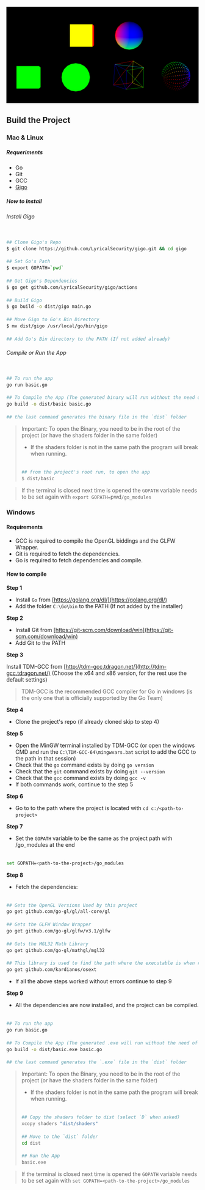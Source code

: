 ![Alt text](./preview.png?raw=true "Preview")

## Build the Project

### Mac & Linux

##### Requeriments

- Go
- Git
- GCC
- [Gigo](https://github.com/LyricalSecurity/gigo)

##### How to Install

###### Install Gigo

```bash

## Clone Gigo's Repo
$ git clone https://github.com/LyricalSecurity/gigo.git && cd gigo

## Set Go's Path
$ export GOPATH=`pwd`

## Get Gigo's Dependencies
$ go get github.com/LyricalSecurity/gigo/actions

## Build Gigo
$ go build -o dist/gigo main.go

## Move Gigo to Go's Bin Directory
$ mv dist/gigo /usr/local/go/bin/gigo

## Add Go's Bin directory to the PATH (If not added already)


```

###### Compile or Run the App

```bash

## To run the app
go run basic.go

## To Compile the App (The generated binary will run without the need of having installed go, gcc or git)
go build -o dist/basic basic.go

## the last command generates the binary file in the `dist` folder

```

> Important: To open the Binary, you need to be in the root of the project (or have the shaders folder in the same folder)
> - If the shaders folder is not in the same path the program will break when running.
>
> ```bash
> 
> ## from the project's root run, to open the app
> $ dist/basic
>
> ```

> If the terminal is closed next time is opened the `GOPATH` variable needs to be set again with `export GOPATH=`pwd`/go_modules`


### Windows

#### Requirements

- GCC is required to compile the OpenGL biddings and the GLFW Wrapper.
- Git is required to fetch the dependencies.
- Go is required to fetch dependencies and compile.

#### How to compile

**Step 1**

- Install `Go` from [https://golang.org/dl/](https://golang.org/dl/)
- Add the folder `C:\Go\bin` to the PATH (If not added by the installer)

**Step 2**

- Install Git from [https://git-scm.com/download/win](https://git-scm.com/download/win)
- Add Git to the PATH

**Step 3**

Install TDM-GCC from [http://tdm-gcc.tdragon.net/](http://tdm-gcc.tdragon.net/) (Choose the x64 and x86 version, for the rest use the default settings)

> TDM-GCC is the recommended GCC compiler for Go in windows (is the only one that is officially supported by the Go Team)

**Step 4**

- Clone the project's repo (if already cloned skip to step 4)

**Step 5**

- Open the MinGW terminal installed by TDM-GCC (or open the windows CMD and run the `C:\TDM-GCC-64\mingwvars.bat` script to add the GCC to the path in that session)
- Check that the `go` command exists by doing `go version`
- Check that the `git` command exists by doing `git --version`
- Check that the `gcc` command exists by doing `gcc -v`
- If both commands work, continue to the step 5

**Step 6**

- Go to to the path where the project is located with `cd c:/<path-to-project>`

**Step 7**

- Set the `GOPATH` variable to be the same as the project path with /go_modules at the end 

```bash

set GOPATH=<path-to-the-project>/go_modules

```

**Step 8**

- Fetch the dependencies:

```bash

## Gets the OpenGL Versions Used by this project
go get github.com/go-gl/gl/all-core/gl

## Gets the GLFW Window Wrapper
go get github.com/go-gl/glfw/v3.1/glfw

## Gets the MGL32 Math Library
go get github.com/go-gl/mathgl/mgl32

## This library is used to find the path where the executable is when running a compiled version
go get github.com/kardianos/osext

```

- If all the above steps worked without errors continue to step 9

**Step 9**

- All the dependencies are now installed, and the project can be compiled.

```bash

## To run the app
go run basic.go

## To Compile the App (The generated .exe will run without the need of having installed go, gcc or git)
go build -o dist/basic.exe basic.go

## the last command generates the `.exe` file in the `dist` folder

```

> Important: To open the Binary, you need to be in the root of the project (or have the shaders folder in the same folder)
> - If the shaders folder is not in the same path the program will break when running.
>
> ```bash
> 
> ## Copy the shaders folder to dist (select `D` when asked)
> xcopy shaders "dist/shaders" 
> 
> ## Move to the `dist` folder
> cd dist
> 
> ## Run the App
> basic.exe
>
> ```

> If the terminal is closed next time is opened the `GOPATH` variable needs to be set again with `set GOPATH=<path-to-the-project>/go_modules`

